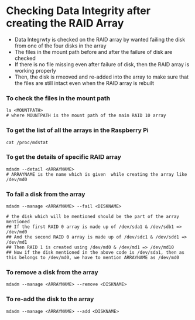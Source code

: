 # Checking Data Integrity after creating the RAID Array
- Data Integrwty is checked on the RAID array by wanted failing the disk from one of the four disks in the array
- The files in the mount path before and after the failure of disk are checked
- If there is no file missing even after failure of disk, then the RAID array is working properly
- Then, the disk is rmeoved and re-added into the array to make sure that the files are still intact even when the RAID array is rebuilt

### To check the files in the mount path
```
ls <MOUNTPATH>
# where MOUNTPATH is the mount path of the main RAID 10 array
```
### To get the list of all the arrays in the Raspberry Pi
```
cat /proc/mdstat
```
### To get the details of specific RAID array
```
mdadm --detail <ARRAYNAME>
# ARRAYNAME is the name which is given  while creating the array like /dev/md0
```
### To fail a disk from the array
```
mdadm --manage <ARRAYNAME> --fail <DISKNAME>

# the disk which will be mentioned should be the part of the array mentioned
## If the first RAID 0 array is made up of /dev/sda1 & /dev/sdb1 => /dev/md0
## And the second RAID 0 array is made up of /dev/sdc1 & /dev/sdd1 => /dev/md1
## Then RAID 1 is created using /dev/md0 & /dev/md1 => /dev/md10
## Now if the disk mentioned in the above code is /dev/sda1, then as this belongs to /dev/md0, we have to mention ARRAYNAME as /dev/md0
```
### To remove a disk from the array
```
mdadm --manage <ARRAYNAME> --remove <DISKNAME>
```
### To re-add the disk to the array
```
mdadm --manage <ARRAYNAME> --add <DISKNAME>
```
